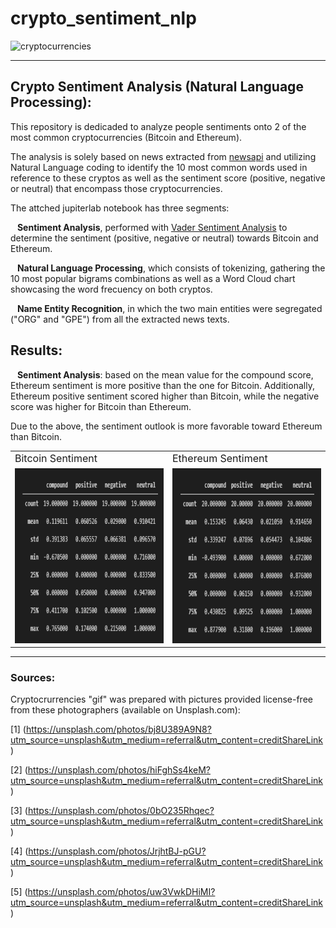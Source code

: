 # crypto_sentiment_nlp
![cryptocurrencies](Images/tales_from_the_crypto.gif)


____

## **Crypto Sentiment Analysis (Natural Language Processing):**

This repository is dedicaded to analyze people sentiments onto 2 of the most common cryptocurrencies (Bitcoin and Ethereum).

The analysis is solely based on news extracted from [newsapi](https://newsapi.org/) and utilizing Natural Language coding to identify the 10 most common words used in reference to these cryptos as well as the sentiment score (positive, negative or neutral) that encompass those cryptocurrencies.

The attched jupiterlab notebook has three segments:

&ensp; **Sentiment Analysis**, performed with [Vader Sentiment Analysis](http://www.nltk.org/howto/sentiment.html) to determine the sentiment (positive, negative or neutral) towards Bitcoin and Ethereum.

&ensp; **Natural Language Processing**, which consists of tokenizing, gathering the 10 most popular bigrams combinations as well as a Word Cloud chart showcasing the word frecuency on both cryptos.

&ensp; **Name Entity Recognition**, in which the two main entities were segregated ("ORG" and "GPE") from all the extracted news texts.

## Results:

&ensp; **Sentiment Analysis**: based on the mean value for the compound score, Ethereum sentiment is more positive than the one for Bitcoin. Additionally, Ethereum positive sentiment scored higher than Bitcoin, while the negative score was higher for Bitcoin than Ethereum.

Due to the above, the sentiment outlook is more favorable toward Ethereum than Bitcoin.


<table>
  <tr>
    <td><font size="3">Bitcoin Sentiment</font></td>
     <td><font size="3">Ethereum Sentiment</font></td>
  </tr>
  <tr>
    <td><img src="Images/bit_sentiment_scores.png" width=270 height=280></td>
    <td><img src="Images/ethe_sentiment_score.png" width=270 height=280></td>
  </tr>
</table>

 








____
### Sources:

Cryptocrurrencies "gif" was prepared with pictures provided license-free from these photographers (available on Unsplash.com):

[1] (https://unsplash.com/photos/bj8U389A9N8?utm_source=unsplash&utm_medium=referral&utm_content=creditShareLink)

[2] (https://unsplash.com/photos/hiFghSs4keM?utm_source=unsplash&utm_medium=referral&utm_content=creditShareLink)

[3] (https://unsplash.com/photos/0bO235Rhqec?utm_source=unsplash&utm_medium=referral&utm_content=creditShareLink)

[4] (https://unsplash.com/photos/JrjhtBJ-pGU?utm_source=unsplash&utm_medium=referral&utm_content=creditShareLink)

[5] (https://unsplash.com/photos/uw3VwkDHiMI?utm_source=unsplash&utm_medium=referral&utm_content=creditShareLink)